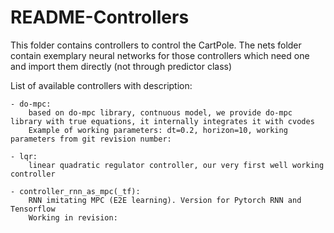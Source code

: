 # README-Controllers

This folder contains controllers to control the CartPole.
The nets folder contain exemplary neural networks for those controllers which need one
and import them directly (not through predictor class)


List of available controllers with description:
    
    - do-mpc:
        based on do-mpc library, contnuous model, we provide do-mpc library with true equations, it internally integrates it with cvodes
        Example of working parameters: dt=0.2, horizon=10, working parameters from git revision number:

    - lqr:
        linear quadratic regulator controller, our very first well working controller

    - controller_rnn_as_mpc(_tf):
        RNN imitating MPC (E2E learning). Version for Pytorch RNN and Tensorflow
        Working in revision:

    
        

    
        
